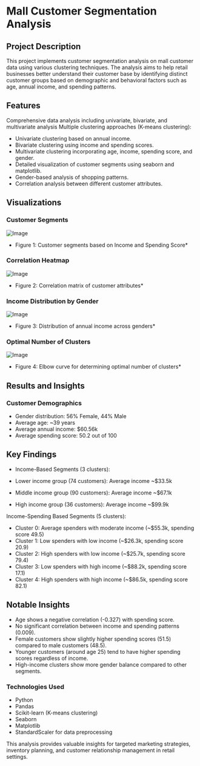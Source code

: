# Mall Customer Segmentation Analysis

## Project Description

This project implements customer segmentation analysis on mall customer data using various clustering techniques. The analysis aims to help retail businesses better understand their customer base by identifying distinct customer groups based on demographic and behavioral factors such as age, annual income, and spending patterns.

## Features

Comprehensive data analysis including univariate, bivariate, and multivariate analysis
Multiple clustering approaches (K-means clustering):

- Univariate clustering based on annual income. 
- Bivariate clustering using income and spending scores. 
- Multivariate clustering incorporating age, income, spending score, and gender.
- Detailed visualization of customer segments using seaborn and matplotlib.
- Gender-based analysis of shopping patterns.
- Correlation analysis between different customer attributes.

## Visualizations

### Customer Segments
![Image](https://github.com/user-attachments/assets/22b89bc6-8aec-476f-afdc-68b5182ac5ad)
- Figure 1: Customer segments based on Income and Spending Score*

### Correlation Heatmap
![Image](https://github.com/user-attachments/assets/240f692b-3922-4db1-8f3c-47f030240e21)
- Figure 2: Correlation matrix of customer attributes*

### Income Distribution by Gender
![Image](https://github.com/user-attachments/assets/8cc7b144-73af-4988-b9c9-9836a2d6e29a)
- Figure 3: Distribution of annual income across genders*

### Optimal Number of Clusters
![Image](https://github.com/user-attachments/assets/9756dff9-6d21-4e0d-adc4-35d85f81c966)
- Figure 4: Elbow curve for determining optimal number of clusters*

## Results and Insights
### Customer Demographics

- Gender distribution: 56% Female, 44% Male
- Average age: ~39 years
- Average annual income: $60.56k
- Average spending score: 50.2 out of 100

## Key Findings

- Income-Based Segments (3 clusters):

- Lower income group (74 customers): Average income ~$33.5k
- Middle income group (90 customers): Average income ~$67.1k
- High income group (36 customers): Average income ~$99.9k

Income-Spending Based Segments (5 clusters):

- Cluster 0: Average spenders with moderate income (~$55.3k, spending score 49.5)
- Cluster 1: Low spenders with low income (~$26.3k, spending score 20.9)
- Cluster 2: High spenders with low income (~$25.7k, spending score 79.4)
- Cluster 3: Low spenders with high income (~$88.2k, spending score 17.1)
- Cluster 4: High spenders with high income (~$86.5k, spending score 82.1)


## Notable Insights

- Age shows a negative correlation (-0.327) with spending score.
- No significant correlation between income and spending patterns (0.009).
- Female customers show slightly higher spending scores (51.5) compared to male customers (48.5).
- Younger customers (around age 25) tend to have higher spending scores regardless of income.
- High-income clusters show more gender balance compared to other segments.

### Technologies Used

- Python
- Pandas
- Scikit-learn (K-means clustering)
- Seaborn
- Matplotlib
- StandardScaler for data preprocessing

This analysis provides valuable insights for targeted marketing strategies, inventory planning, and customer relationship management in retail settings.


